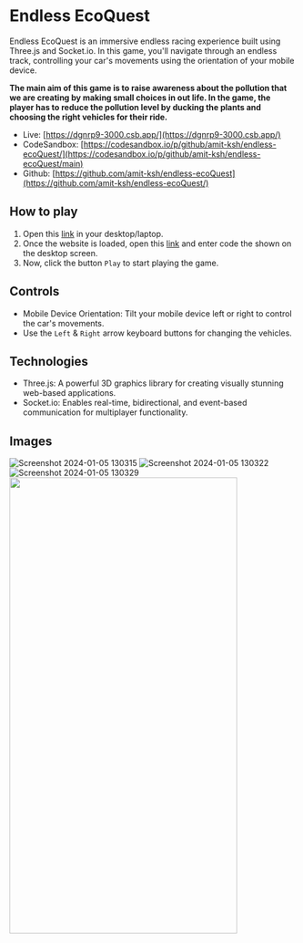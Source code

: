 # Endless EcoQuest

Endless EcoQuest is an immersive endless racing experience built using Three.js and Socket.io. In this game, you'll navigate through an endless track, controlling your car's movements using the orientation of your mobile device. 

**The main aim of this game is to raise awareness about the pollution that we are creating by making small choices in out life. In the game, the player has to reduce the pollution level by ducking the plants and choosing the right vehicles for their ride.**

- Live: [https://dgnrp9-3000.csb.app/](https://dgnrp9-3000.csb.app/)
- CodeSandbox: [https://codesandbox.io/p/github/amit-ksh/endless-ecoQuest/](https://codesandbox.io/p/github/amit-ksh/endless-ecoQuest/main)
- Github: [https://github.com/amit-ksh/endless-ecoQuest](https://github.com/amit-ksh/endless-ecoQuest/)

## How to play

1. Open this [link](https://dgnrp9-3000.csb.app/) in your desktop/laptop.
2. Once the website is loaded, open this [link](https://dgnrp9-3000.csb.app//mobile) and enter code the shown on the desktop screen.
3. Now, click the button `Play` to start playing the game.

## Controls

- Mobile Device Orientation: Tilt your mobile device left or right to control the car's movements.
- Use the `Left` & `Right` arrow keyboard buttons for changing the vehicles.

## Technologies

- Three.js: A powerful 3D graphics library for creating visually stunning web-based applications.
- Socket.io: Enables real-time, bidirectional, and event-based communication for multiplayer functionality.

## Images

![Screenshot 2024-01-05 130315](https://github.com/amit-ksh/endless-ecoQuest/assets/91947037/d5e325b5-7946-4140-a9ed-6e734346366e)
![Screenshot 2024-01-05 130322](https://github.com/amit-ksh/endless-ecoQuest/assets/91947037/4b13ced5-9455-44da-9418-881334711418)
![Screenshot 2024-01-05 130329](https://github.com/amit-ksh/endless-ecoQuest/assets/91947037/b455e88e-b057-4755-8328-20d838739ef6)
<img src="https://github.com/amit-ksh/endless-ecoQuest/assets/91947037/3c8d00ab-855b-446c-b53b-9119e88b2968" width="400" height="800" />

